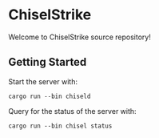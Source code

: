 # ChiselStrike

Welcome to ChiselStrike source repository!

## Getting Started

Start the server with:

```console
cargo run --bin chiseld
```

Query for the status of the server with:

```console
cargo run --bin chisel status
```
